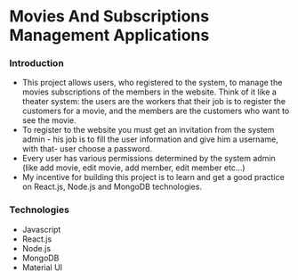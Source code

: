 # Movies And Subscriptions Management Applications

### Introduction
- This project allows users, who registered to the system, to manage the movies subscriptions of the members in the website. Think of it like a theater system: the users are the workers that their job is to register the customers for a movie, and the members are the customers who want to see the movie.
- To register to the website you must get an invitation from the system admin - his job is to fill the user information and give him a username, with that- user choose a password.
- Every user has various permissions determined by the system admin (like add movie, edit movie, add member, edit member etc...)
- My incentive for building this project is to learn and get a good practice on React.js, Node.js and MongoDB technologies.

### Technologies
- Javascript
- React.js
- Node.js
- MongoDB
- Material UI


